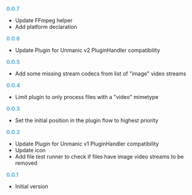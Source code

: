 
**<span style="color:#56adda">0.0.7</span>**
- Update FFmpeg helper
- Add platform declaration

**<span style="color:#56adda">0.0.6</span>**
- Update Plugin for Unmanic v2 PluginHandler compatibility

**<span style="color:#56adda">0.0.5</span>**
- Add some missing stream codecs from list of "image" video streams

**<span style="color:#56adda">0.0.4</span>**
- Limit plugin to only process files with a "video" mimetype

**<span style="color:#56adda">0.0.3</span>**
- Set the initial position in the plugin flow to highest priority

**<span style="color:#56adda">0.0.2</span>**
- Update Plugin for Unmanic v1 PluginHandler compatibility
- Update icon
- Add file test runner to check if files have image video streams to be removed

**<span style="color:#56adda">0.0.1</span>**
- Initial version
